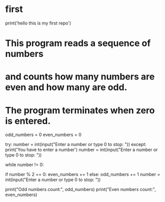 # first
print('hello this is my first repo')
# This program reads a sequence of numbers
# and counts how many numbers are even and how many are odd.
# The program terminates when zero is entered.

odd_numbers = 0
even_numbers = 0

try:
    number = int(input("Enter a number or type 0 to stop: "))
except:
    print('You have to enter a number')
    number = int(input("Enter a number or type 0 to stop: "))

while number != 0:
    
  if number % 2 == 0:
        even_numbers += 1
  else:
    odd_numbers += 1
    number = int(input("Enter a number or type 0 to stop: "))

print("Odd numbers count:", odd_numbers)
print("Even numbers count:", even_numbers)


